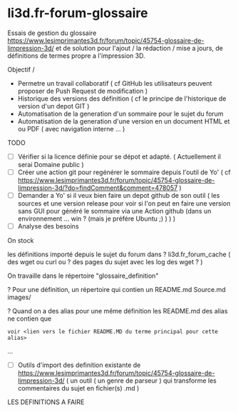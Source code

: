 # li3d.fr-forum-glossaire

Essais de gestion du glossaire https://www.lesimprimantes3d.fr/forum/topic/45754-glossaire-de-limpression-3d/ et de solution pour l'ajout / la rédaction / mise a jours, de définitions de termes propre a l'impression 3D.

Objectif / 
* Permetre un travail collaboratif  ( cf GitHub les utilisateurs peuvent proposer de Push Request de modification )
* Historique des versions des définition ( cf le principe de l'historique de version d'un depot GIT )
* Automatisation de la generation d'un sommaire pour le sujet du forum
* Automatisation de la generation d'une version en un document HTML et ou PDF ( avec navigation interne ... )

TODO
* [ ] Vérifier si la licence définie pour se dépot et adapté. ( Actuellement il serai Domaine public )
* [ ] Créer une action git pour regénérer le sommaire depuis l'outil de Yo' ( cf https://www.lesimprimantes3d.fr/forum/topic/45754-glossaire-de-limpression-3d/?do=findComment&comment=478057 ) 
* [ ] Demander a Yo' si il veux bien faire un depot github de son outil ( les sources et une version release pour voir si l'on peut en faire une version sans GUI pour généré le sommaire via une Action github (dans un environnement ... win ? (mais je préfére Ubuntu ;) ) ) )
* [ ] Analyse des besoins

On stock 

les définitions importé depuis le sujet du forum dans ? li3d.fr_forum_cache ( des wget ou curl ou ? des pages du sujet avec les log des wget ? ) 


On travaille dans le répertoire "glossaire_definition"

? Pour une définition, un répertoire qui contien un README.md Source.md images/

? Quand on a des alias pour une même définition les README.md des alias ne contien que 
~~~
voir <lien vers le fichier README.MD du terme principal pour cette alias>
~~~

...

* [ ] Outils d'import des definition existante de https://www.lesimprimantes3d.fr/forum/topic/45754-glossaire-de-limpression-3d/ ( un outil ( un genre de parseur ) qui transforme les commentaires du sujet en fichier(s) .md )




LES DEFINITIONS A FAIRE

